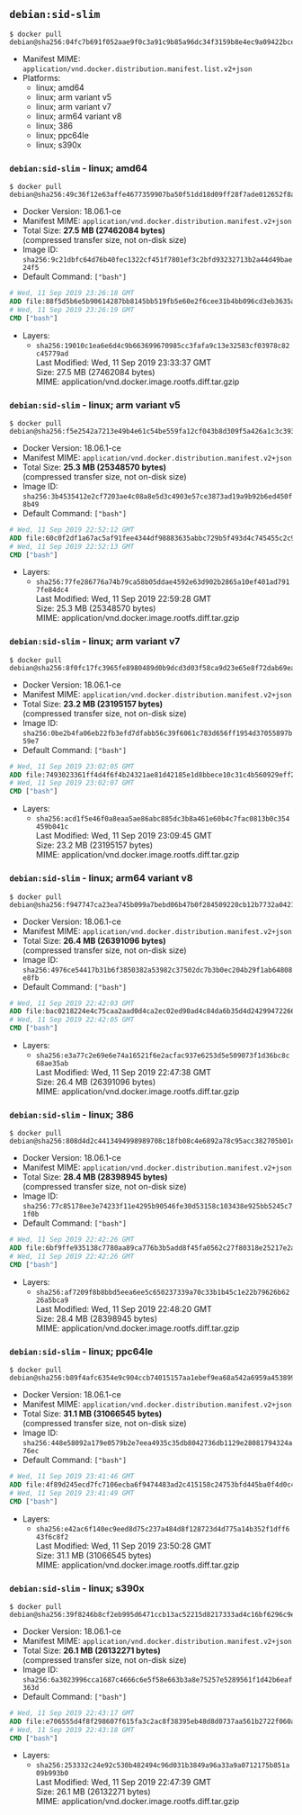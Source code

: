 ## `debian:sid-slim`

```console
$ docker pull debian@sha256:04fc7b691f052aae9f0c3a91c9b85a96dc34f3159b8e4ec9a09422bceb78d3f4
```

-	Manifest MIME: `application/vnd.docker.distribution.manifest.list.v2+json`
-	Platforms:
	-	linux; amd64
	-	linux; arm variant v5
	-	linux; arm variant v7
	-	linux; arm64 variant v8
	-	linux; 386
	-	linux; ppc64le
	-	linux; s390x

### `debian:sid-slim` - linux; amd64

```console
$ docker pull debian@sha256:49c36f12e63affe4677359907ba50f51dd18d09ff28f7ade012652f8aede6fde
```

-	Docker Version: 18.06.1-ce
-	Manifest MIME: `application/vnd.docker.distribution.manifest.v2+json`
-	Total Size: **27.5 MB (27462084 bytes)**  
	(compressed transfer size, not on-disk size)
-	Image ID: `sha256:9c21dbfc64d76b40fec1322cf451f7801ef3c2bfd93232713b2a44d49bae24f5`
-	Default Command: `["bash"]`

```dockerfile
# Wed, 11 Sep 2019 23:26:18 GMT
ADD file:88f5d5b6e5b90614287bb8145bb519fb5e60e2f6cee31b4bb096cd3eb3635a8b in / 
# Wed, 11 Sep 2019 23:26:19 GMT
CMD ["bash"]
```

-	Layers:
	-	`sha256:19010c1ea6e6d4c9b663699670985cc3fafa9c13e32583cf03978c82c45779ad`  
		Last Modified: Wed, 11 Sep 2019 23:33:37 GMT  
		Size: 27.5 MB (27462084 bytes)  
		MIME: application/vnd.docker.image.rootfs.diff.tar.gzip

### `debian:sid-slim` - linux; arm variant v5

```console
$ docker pull debian@sha256:f5e2542a7213e49b4e61c54be559fa12cf043b8d309f5a426a1c3c3932f46455
```

-	Docker Version: 18.06.1-ce
-	Manifest MIME: `application/vnd.docker.distribution.manifest.v2+json`
-	Total Size: **25.3 MB (25348570 bytes)**  
	(compressed transfer size, not on-disk size)
-	Image ID: `sha256:3b4535412e2cf7203ae4c08a8e5d3c4903e57ce3873ad19a9b92b6ed450f8b49`
-	Default Command: `["bash"]`

```dockerfile
# Wed, 11 Sep 2019 22:52:12 GMT
ADD file:60c0f2df1a67ac5af91fee4344df98883635abbc729b5f493d4c745455c2c965 in / 
# Wed, 11 Sep 2019 22:52:13 GMT
CMD ["bash"]
```

-	Layers:
	-	`sha256:77fe286776a74b79ca58b05ddae4592e63d902b2865a10ef401ad7917fe84dc4`  
		Last Modified: Wed, 11 Sep 2019 22:59:28 GMT  
		Size: 25.3 MB (25348570 bytes)  
		MIME: application/vnd.docker.image.rootfs.diff.tar.gzip

### `debian:sid-slim` - linux; arm variant v7

```console
$ docker pull debian@sha256:8f0fc17fc3965fe8980489d0b9dcd3d03f58ca9d23e65e8f72dab69ea2368cd5
```

-	Docker Version: 18.06.1-ce
-	Manifest MIME: `application/vnd.docker.distribution.manifest.v2+json`
-	Total Size: **23.2 MB (23195157 bytes)**  
	(compressed transfer size, not on-disk size)
-	Image ID: `sha256:0be2b4fa06eb22fb3efd7dfabb56c39f6061c783d656ff1954d37055897b59e7`
-	Default Command: `["bash"]`

```dockerfile
# Wed, 11 Sep 2019 23:02:05 GMT
ADD file:7493023361ff4d4f6f4b24321ae81d42185e1d8bbece10c31c4b560929eff275 in / 
# Wed, 11 Sep 2019 23:02:07 GMT
CMD ["bash"]
```

-	Layers:
	-	`sha256:acd1f5e46f0a8eaa5ae86abc885dc3b8a461e60b4c7fac0813b0c354459b041c`  
		Last Modified: Wed, 11 Sep 2019 23:09:45 GMT  
		Size: 23.2 MB (23195157 bytes)  
		MIME: application/vnd.docker.image.rootfs.diff.tar.gzip

### `debian:sid-slim` - linux; arm64 variant v8

```console
$ docker pull debian@sha256:f947747ca23ea745b099a7bebd06b47b0f284509220cb12b7732a04215e21703
```

-	Docker Version: 18.06.1-ce
-	Manifest MIME: `application/vnd.docker.distribution.manifest.v2+json`
-	Total Size: **26.4 MB (26391096 bytes)**  
	(compressed transfer size, not on-disk size)
-	Image ID: `sha256:4976ce54417b31b6f3850382a53982c37502dc7b3b0ec204b29f1ab64808e8fb`
-	Default Command: `["bash"]`

```dockerfile
# Wed, 11 Sep 2019 22:42:03 GMT
ADD file:bac0218224e4c75caa2aad0d4ca2ec02ed90ad4c84da6b35d4d2429947226624 in / 
# Wed, 11 Sep 2019 22:42:05 GMT
CMD ["bash"]
```

-	Layers:
	-	`sha256:e3a77c2e69e6e74a16521f6e2acfac937e6253d5e509073f1d36bc8c68ae35ab`  
		Last Modified: Wed, 11 Sep 2019 22:47:38 GMT  
		Size: 26.4 MB (26391096 bytes)  
		MIME: application/vnd.docker.image.rootfs.diff.tar.gzip

### `debian:sid-slim` - linux; 386

```console
$ docker pull debian@sha256:808d4d2c4413494998989708c18fb08c4e6892a78c95acc382705b01c1868443
```

-	Docker Version: 18.06.1-ce
-	Manifest MIME: `application/vnd.docker.distribution.manifest.v2+json`
-	Total Size: **28.4 MB (28398945 bytes)**  
	(compressed transfer size, not on-disk size)
-	Image ID: `sha256:77c85178ee3e74233f11e4295b90546fe30d53158c103438e925bb5245c71f0b`
-	Default Command: `["bash"]`

```dockerfile
# Wed, 11 Sep 2019 22:42:26 GMT
ADD file:6bf9ffe935138c7780aa89ca776b3b5add8f45fa0562c27f80318e25217e2a49 in / 
# Wed, 11 Sep 2019 22:42:26 GMT
CMD ["bash"]
```

-	Layers:
	-	`sha256:af7209f8b8bbd5eea6ee5c650237339a70c33b1b45c1e22b79626b6226a5bca9`  
		Last Modified: Wed, 11 Sep 2019 22:48:20 GMT  
		Size: 28.4 MB (28398945 bytes)  
		MIME: application/vnd.docker.image.rootfs.diff.tar.gzip

### `debian:sid-slim` - linux; ppc64le

```console
$ docker pull debian@sha256:b89f4afc6354e9c904ccb74015157aa1ebef9ea68a542a6959a4538998145b2a
```

-	Docker Version: 18.06.1-ce
-	Manifest MIME: `application/vnd.docker.distribution.manifest.v2+json`
-	Total Size: **31.1 MB (31066545 bytes)**  
	(compressed transfer size, not on-disk size)
-	Image ID: `sha256:448e58092a179e0579b2e7eea4935c35db8042736db1129e28081794324a76ec`
-	Default Command: `["bash"]`

```dockerfile
# Wed, 11 Sep 2019 23:41:46 GMT
ADD file:4f89d245ecd7fc7106ecba6f9474483ad2c415158c24753bfd445ba0f4d0c4e9 in / 
# Wed, 11 Sep 2019 23:41:49 GMT
CMD ["bash"]
```

-	Layers:
	-	`sha256:e42ac6f140ec9eed8d75c237a484d8f128723d4d775a14b352f1dff643f6c8f2`  
		Last Modified: Wed, 11 Sep 2019 23:50:28 GMT  
		Size: 31.1 MB (31066545 bytes)  
		MIME: application/vnd.docker.image.rootfs.diff.tar.gzip

### `debian:sid-slim` - linux; s390x

```console
$ docker pull debian@sha256:39f8246b8cf2eb995d6471ccb13ac52215d8217333ad4c16bf6296c9e8be01dc
```

-	Docker Version: 18.06.1-ce
-	Manifest MIME: `application/vnd.docker.distribution.manifest.v2+json`
-	Total Size: **26.1 MB (26132271 bytes)**  
	(compressed transfer size, not on-disk size)
-	Image ID: `sha256:6a3023996cca1687c4666c6e5f58e663b3a8e75257e5289561f1d42b6eaf363d`
-	Default Command: `["bash"]`

```dockerfile
# Wed, 11 Sep 2019 22:43:17 GMT
ADD file:e706555d4f8f298607f615fa3c2ac8f38395eb48d8d0737aa561b2722f060ad1 in / 
# Wed, 11 Sep 2019 22:43:18 GMT
CMD ["bash"]
```

-	Layers:
	-	`sha256:253332c24e92c530b482494c96d031b3849a96a33a9a0712175b851a09b993b0`  
		Last Modified: Wed, 11 Sep 2019 22:47:39 GMT  
		Size: 26.1 MB (26132271 bytes)  
		MIME: application/vnd.docker.image.rootfs.diff.tar.gzip
